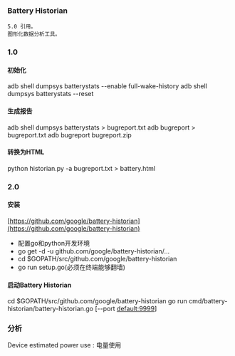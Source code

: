 ### Battery Historian

    5.0 引用。
    图形化数据分析工具。
### 1.0
#### 初始化

adb shell dumpsys batterystats --enable full-wake-history
adb shell dumpsys batterystats --reset

#### 生成报告

adb shell dumpsys batterystats > bugreport.txt
adb bugreport > bugreport.txt
adb bugreport bugreport.zip

#### 转换为HTML

python historian.py -a bugreport.txt > battery.html

### 2.0

#### 安装

[https://github.com/google/battery-historian](https://github.com/google/battery-historian)
* 配置go和python开发环境
* go get -d -u github.com/google/battery-historian/...
* cd $GOPATH/src/github.com/google/battery-historian
* go run setup.go(必须在终端能够翻墙)

#### 启动Battery Historian

cd $GOPATH/src/github.com/google/battery-historian
go run cmd/battery-historian/battery-historian.go [--port <default:9999>]


### 分析

Device estimated power use : 电量使用



